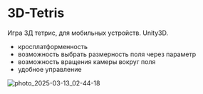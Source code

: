 # 3D-Tetris
Игра 3Д тетрис, для мобильных устройств. Unity3D.
* кросплатформенность
* возможность выбрать размерность поля через параметр
* возможность вращения камеры вокруг поля
* удобное управление


![photo_2025-03-13_02-44-18](https://github.com/user-attachments/assets/5a27ac2b-04be-4819-968e-31b0f82e2559)
